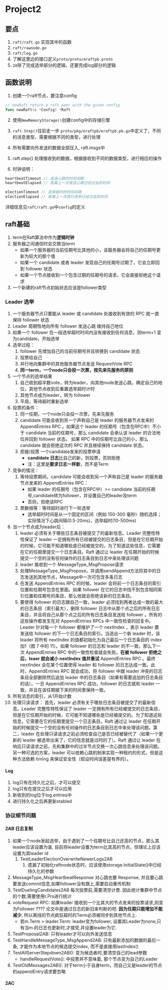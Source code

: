 # Project2

## 要点
1. `raft/raft.go` 实现其中的函数
2. `raft/rawnode.go`
3. `raft/log.go`
4. 了解这里边的接口定义`proto/proto/eraftpb.proto`
5. `2A`除了完成选举部分的逻辑，还要完成log部分的逻辑

## 函数说明
1. 创建一个raft节点，要注意config
```go
// newRaft return a raft peer with the given config
func newRaft(c *Config) *Raft
```

2. 使用`NewMemoryStorage()`创建config中的存储引擎
3. `raft.Step()`往前走一步
    `proto/pkg/eraftpb/eraftpb.pb.go`中定义了，不同的消息类型，需要根据不同的类型，进行处理

4. 所有需要向外发送的数据全部压入, raft.msgs中
5. raft.step() 处理接收到的数据，根据接收到不同的数据类型，进行相应的操作
6. 时钟说明：
```go
heartbeatTimeout // 发送心跳的时间间隔
heartbeatElapsed // 距离上一次发送心跳已经过去的时间

electionTimeout // 选举超时的时间间隔
electionElapsed // 距离上一次进行选举已经过去的时间
```
详细信息见`raft/raft.go`中`config`的定义
## raft基础
1. term在Raft算法中作为**逻辑时钟**
2. 服务器之间通信时会交换当term
   - 如果一个服务器的当前任期号比其他的小，该服务器会将自己的任期号更新为较大的那个值
   - 如果一个 candidate 或者 leader 发现自己的任期号过期了，它会立即回到 follower 状态
   - 如果一个节点接收到一个包含过期的任期号的请求，它会直接拒绝这个请求
3. 一个新建的raft节点初始状态应该是follower类型
### Leader 选举
1. 一个服务器节点只要能从 leader 或 candidate 处接收到有效的 RPC 就一直保持 follower 状态
2. Leader 周期性地向所有 follower 发送心跳 维持自己地位
3. 如果一个 follower 在一段选举超时时间内没有接收到任何消息，则term+1 变为candidate，开始选举
4. 选举过程：
   1. follower 先增加自己的当前任期号并且转换到 candidate 状态
   2. 投票给自己
   3. 并行地向集群中的其他服务器节点发送 RequestVote RPC
   4. **同一term，一个node只会投一次票，按先来先服务的原则**
5. 一个节点的选举结果
   1. 自己收到超半数vote，转为leader，向其他node发送心跳，确定自己的地位，其他节点收到后重置选举超时计时
   2. 其他节点成为leader，转为 follower
   3. 平局，等待超时重新选举
6. 投票的条件：
   1. 同一任期，一个node只会投一次票，先来先服务
   2. candidate 可能会收到另一个声称自己是 leader 的服务器节点发来的 AppendEntries RPC 。如果这个 leader 的任期号（包含在RPC中）不小于 candidate 当前的任期号，那么 candidate 会承认该 leader 的合法地位并回到 follower 状态。 如果 RPC 中的任期号比自己的小，那么 candidate 就会拒绝这次的 RPC 并且继续保持 candidate 状态。
   3. 拒接/投票 一个candidate发来的投票申请
      - **candidate 日志**比自己的新，则投票，否则拒绝
      - 注：这里是**要求日志一样新**，而不是Term
7. 竞争的情况：
   1. 等待投票期间，candidate 可能会收到另一个声称自己是 leader 的服务器节点发来的 AppendEntries RPC：
      - 如果 leader 的任期号（包含在RPC中）>= candidate 当前的任期号,candidate转为follower，并设置自己的leader及term
      - 否则，拒绝该RPC
   2. 票数相等：等待超时进行下一轮选举
      - 选举超时时间是从一个固定的区间（例如 150-300 毫秒）随机选择；实际情况下心跳间隔(0.5-20ms)，选举超时(10-500ms)
8. 当一个节点成为leader后：
   1. leader 必须有关于哪些日志条目被提交了的最新信息。Leader 完整性特性保证了 leader 一定拥有所有已经被提交的日志条目，但是在它任期开始的时候，它可能不知道哪些是已经被提交的。为了知道这些信息，它需要在它的任期里提交一个日志条目。Raft 通过让 leader 在任期开始的时候提交一个空的没有任何操作的日志条目到日志中来处理该问题
   2. leader 接收到一个 MessageType_MsgPropose请求
   3. 处理MessageType_MsgPropose，并调用sendAppend方法将其中的日志发送到其他节点，Message中一次可包含多条日志
   4. 在发送 AppendEntries RPC 的时候，leader 会将前一个日志条目的索引位置和任期号包含在里面。如果 follower 在它的日志中找不到包含相同索引位置和任期号的条目，那么他就会拒绝该新的日志条目。
   5. 要使得 follower 的日志跟自己一致，leader 必须找到两者达成一致的最大的日志条目（索引最大），删除 follower 日志中从那个点之后的所有日志条目，并且将自己从那个点之后的所有日志条目发送给 follower 。所有的这些操作都发生在对 AppendEntries RPCs 中一致性检查的回复中。Leader 针对每一个 follower 都维护了一个 nextIndex ，表示 leader 要发送给 follower 的下一个日志条目的索引。当选出一个新 leader 时，该 leader 将所有 nextIndex 的值都初始化为自己最后一个日志条目的 index 加1（图 7 中的 11）。如果 follower 的日志和 leader 的不一致，那么下一次 AppendEntries RPC 中的一致性检查就会失败。**在被 follower 拒绝之后，leaer 就会减小 nextIndex 值并重试** AppendEntries RPC 。最终 nextIndex 会在某个位置使得 leader 和 follower 的日志达成一致。此时，AppendEntries RPC 就会成功，将 follower 中跟 leader 冲突的日志条目全部删除然后追加 leader 中的日志条目（如果有需要追加的日志条目的话）。一旦 AppendEntries RPC 成功，follower 的日志就和 leader 一致，并且在该任期接下来的时间里保持一致。
9.  所有消息的索引，从1开始计数
10. 处理只读请求：
    首先，leader 必须有关于哪些日志条目被提交了的最新信息。Leader 完整性特性保证了 leader 一定拥有所有已经被提交的日志条目，但是在它任期开始的时候，它可能不知道哪些是已经被提交的。为了知道这些信息，它需要在它的任期里提交一个日志条目。Raft 通过让 leader 在任期开始的时候提交一个空的没有任何操作的日志条目到日志中来处理该问题。第二，leader 在处理只读请求之前必须检查自己是否已经被替代了（如果一个更新的 leader 被选举出来了，它的信息就是过时的了）。Raft 通过让 leader 在响应只读请求之前，先和集群中的过半节点交换一次心跳信息来处理该问题。另一种可选的方案，leader 可以依赖心跳机制来实现一种租约的形式，但是这种方法依赖 timing 来保证安全性（假设时间误差是有界的）。

#### Log
1. log只有在持久化之后，才可以提交
2. log只有在提交之后才可以应用
3. 新收到的log位于log.entries中
4. 进行持久化之后再更新stabled


### 协议细节问题
#### 2AB 日志复制
1. 如果一个node发起选举，由于遇到了一个任期号比自己还高的节点，那么其leader应该设置为谁, 目前将leader设置为term比其高的节点，但理论上应该设置为其leader id
   1. TestLeaderElectionOverwriteNewerLogs2AB
      1. 遗漏了初始化raftnode状态时，应该使用storage.InitialState()中已经持久化的参数
2. MessageType_MsgHeartbeatResponse 对心跳也要 Response, 并且要心跳要发送commit信息,如果follower没有跟上,需要启动重传机制
3. TestDuelingCandidates2AB  每次投票前,需要清空计票. 因此统计集群中节点的个数,需要使用r.Prs进行统计
4. voteRequest RPC: 如果leader 接收到一个比其大的节点发来的投票请求,则变为Follower ???? 论文中是通过日志的新旧来判断的吧. **因为任期只能增加不能减少**, 所以离线的节点疯狂超时的Term必须被同步到其他节点上.
   - 若m.Term > leader.Term: leader变为follower, 设置其Leader为none,只有当m.的日志也更新时,才接受,并设置leader为它.
5. TestProposal2AB: 只有leader才可以向外发送信息
6. TestHandleMessageType_MsgAppend2AB: 只有最新添加的数据的最后一条, 才能作为本地节点的候选提交index, 而不是直接用lastIndex()
7. TestAllServerStepdown2AB(): 变为候选者时,要清空自己的lead参数
   - handleRequestVote(): 中投票并不意味着, 那个节点变为自己的Leader
8. TestOldMessages2AB(): 对于term小于自身term，而自己又是leader的节点的appendEntry请求要忽略

#### 2AC